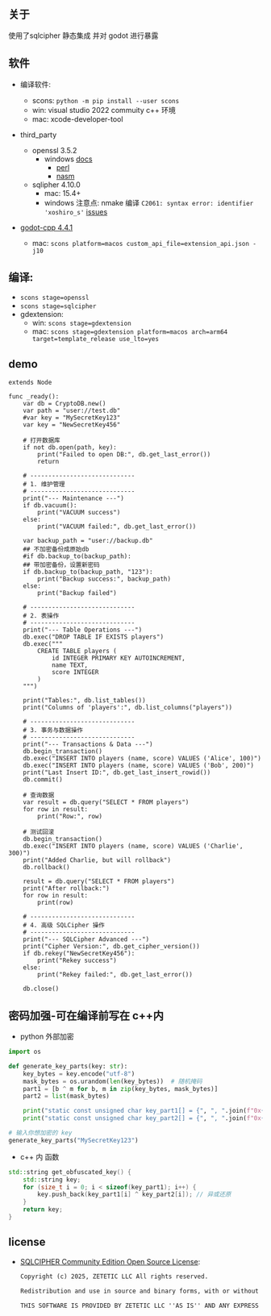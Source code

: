 ## 关于
使用了sqlcipher 静态集成 并对 godot 进行暴露
## 软件

- 编译软件:
  - scons: `python -m pip install --user scons`
  - win: visual studio 2022 commuity c++ 环境
  - mac: xcode-developer-tool
- third_party
  - openssl 3.5.2
    - windows [docs](https://github.com/openssl/openssl/blob/master/NOTES-WINDOWS.md)
      - [perl](http://strawberryperl.com/)
      - [nasm](https://www.nasm.us/)
  - sqlipher 4.10.0
    - mac: 15.4+
    - windows 注意点: nmake 编译 `C2061: syntax error: identifier 'xoshiro_s'` [issues](https://github.com/sqlcipher/sqlcipher/issues/544)


- [godot-cpp 4.4.1](https://github.com/godotengine/godot-cpp)
  - mac: `scons platform=macos custom_api_file=extension_api.json -j10`


## 编译:
  - `scons stage=openssl`
  - `scons stage=sqlcipher`
  - gdextension:
    - win: `scons stage=gdextension`
    - mac: `scons stage=gdextension platform=macos arch=arm64 target=template_release use_lto=yes`

## demo
```gdscript
extends Node

func _ready():
    var db = CryptoDB.new()
    var path = "user://test.db"
    #var key = "MySecretKey123"
    var key = "NewSecretKey456"

    # 打开数据库
    if not db.open(path, key):
        print("Failed to open DB:", db.get_last_error())
        return

    # -----------------------------
    # 1. 维护管理
    # -----------------------------
    print("--- Maintenance ---")
    if db.vacuum():
        print("VACUUM success")
    else:
        print("VACUUM failed:", db.get_last_error())

    var backup_path = "user://backup.db"
    ## 不加密备份成原始db
    #if db.backup_to(backup_path):
    ## 带加密备份，设置新密码
    if db.backup_to(backup_path, "123"):
        print("Backup success:", backup_path)
    else:
        print("Backup failed")

    # -----------------------------
    # 2. 表操作
    # -----------------------------
    print("--- Table Operations ---")
    db.exec("DROP TABLE IF EXISTS players")
    db.exec("""
        CREATE TABLE players (
            id INTEGER PRIMARY KEY AUTOINCREMENT,
            name TEXT,
            score INTEGER
        )
    """)

    print("Tables:", db.list_tables())
    print("Columns of 'players':", db.list_columns("players"))

    # -----------------------------
    # 3. 事务与数据操作
    # -----------------------------
    print("--- Transactions & Data ---")
    db.begin_transaction()
    db.exec("INSERT INTO players (name, score) VALUES ('Alice', 100)")
    db.exec("INSERT INTO players (name, score) VALUES ('Bob', 200)")
    print("Last Insert ID:", db.get_last_insert_rowid())
    db.commit()

    # 查询数据
    var result = db.query("SELECT * FROM players")
    for row in result:
        print("Row:", row)

    # 测试回滚
    db.begin_transaction()
    db.exec("INSERT INTO players (name, score) VALUES ('Charlie', 300)")
    print("Added Charlie, but will rollback")
    db.rollback()

    result = db.query("SELECT * FROM players")
    print("After rollback:")
    for row in result:
        print(row)

    # -----------------------------
    # 4. 高级 SQLCipher 操作
    # -----------------------------
    print("--- SQLCipher Advanced ---")
    print("Cipher Version:", db.get_cipher_version())
    if db.rekey("NewSecretKey456"):
        print("Rekey success")
    else:
        print("Rekey failed:", db.get_last_error())

    db.close()
```



## 密码加强-可在编译前写在 c++内

- python 外部加密
```python
import os

def generate_key_parts(key: str):
    key_bytes = key.encode("utf-8")
    mask_bytes = os.urandom(len(key_bytes))  # 随机掩码
    part1 = [b ^ m for b, m in zip(key_bytes, mask_bytes)]
    part2 = list(mask_bytes)

    print("static const unsigned char key_part1[] = {", ", ".join(f"0x{b:02X}" for b in part1), "};")
    print("static const unsigned char key_part2[] = {", ", ".join(f"0x{b:02X}" for b in part2), "};")

# 输入你想加密的 key
generate_key_parts("MySecretKey123")
```

- c++ 内 函数

```c++
std::string get_obfuscated_key() {
    std::string key;
    for (size_t i = 0; i < sizeof(key_part1); i++) {
        key.push_back(key_part1[i] ^ key_part2[i]); // 异或还原
    }
    return key;
}
```

<!-- ## 测试 sqlcipher
```bash
clang test.c \
  -DSQLITE_HAS_CODEC=1 -DSQLITE_TEMP_STORE=2 \
  -DSQLITE_EXTRA_INIT=sqlcipher_extra_init \
  -DSQLITE_EXTRA_SHUTDOWN=sqlcipher_extra_shutdown \
  -DSQLITE_THREADSAFE=1 \
  -Ithird_party/sqlcipher/include \
  third_party/sqlcipher/lib/libsqlite3.a \
  third_party/openssl/lib/libssl.a \
  third_party/openssl/lib/libcrypto.a \
  -ldl -lpthread -lz \
  -o test
``` -->


## license 
- [SQLCIPHER Community Edition Open Source License](https://github.com/sqlcipher/sqlcipher/blob/master/LICENSE.md):
  ```txt
  Copyright (c) 2025, ZETETIC LLC All rights reserved.

  Redistribution and use in source and binary forms, with or without modification, are permitted provided that the following conditions are met: * Redistributions of source code must retain the above copyright notice, this list of conditions and the following disclaimer. * Redistributions in binary form must reproduce the above copyright notice, this list of conditions and the following disclaimer in the documentation and/or other materials provided with the distribution. * Neither the name of the ZETETIC LLC nor the names of its contributors may be used to endorse or promote products derived from this software without specific prior written permission.

  THIS SOFTWARE IS PROVIDED BY ZETETIC LLC ''AS IS'' AND ANY EXPRESS OR IMPLIED WARRANTIES, INCLUDING, BUT NOT LIMITED TO, THE IMPLIED WARRANTIES OF MERCHANTABILITY AND FITNESS FOR A PARTICULAR PURPOSE ARE DISCLAIMED. IN NO EVENT SHALL ZETETIC LLC BE LIABLE FOR ANY DIRECT, INDIRECT, INCIDENTAL, SPECIAL, EXEMPLARY, OR CONSEQUENTIAL DAMAGES (INCLUDING, BUT NOT LIMITED TO, PROCUREMENT OF SUBSTITUTE GOODS OR SERVICES; LOSS OF USE, DATA, OR PROFITS; OR BUSINESS INTERRUPTION) HOWEVER CAUSED AND ON ANY THEORY OF LIABILITY, WHETHER IN CONTRACT, STRICT LIABILITY, OR TORT (INCLUDING NEGLIGENCE OR OTHERWISE) ARISING IN ANY WAY OUT OF THE USE OF THIS SOFTWARE, EVEN IF ADVISED OF THE POSSIBILITY OF SUCH DAMAGE.
  ```